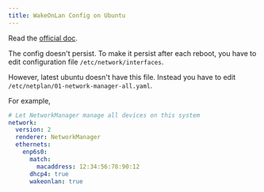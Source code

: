 ```yaml
---
title: WakeOnLan Config on Ubuntu
---
```


Read the [official doc](https://help.ubuntu.com/community/WakeOnLan).

The config doesn't persist. To make it persist after each reboot, you have to edit configuration file `/etc/network/interfaces`.

However, latest ubuntu doesn't have this file. Instead you have to edit `/etc/netplan/01-network-manager-all.yaml`.

For example,

```yaml
# Let NetworkManager manage all devices on this system
network:
  version: 2
  renderer: NetworkManager
  ethernets:
    enp6s0:
      match:
        macaddress: 12:34:56:78:90:12
      dhcp4: true
      wakeonlan: true
```
